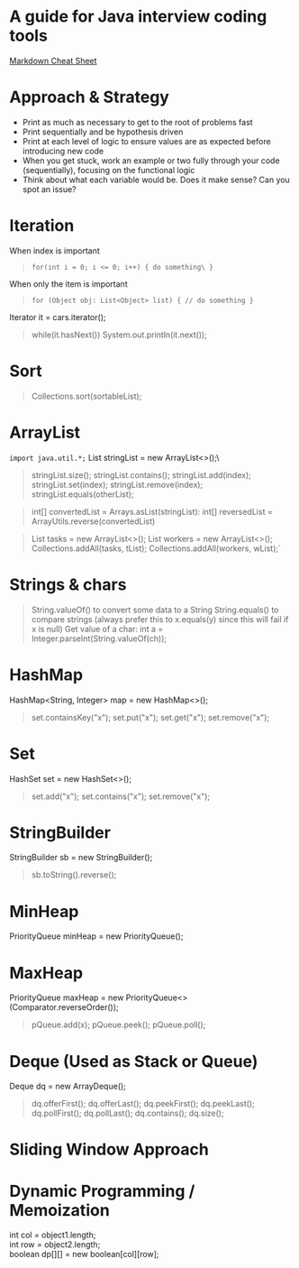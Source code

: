 
# **A guide for Java interview coding tools**

[Markdown Cheat Sheet](https://www.markdownguide.org/cheat-sheet/)

# Approach & Strategy
- Print as much as necessary to get to the root of problems fast
- Print sequentially and be hypothesis driven
- Print at each level of logic to ensure values are as expected before introducing new code
- When you get stuck, work an example or two fully through your code (sequentially), focusing on the functional logic
- Think about what each variable would be. Does it make sense? Can you spot an issue?


# Iteration
When index is important
> `for(int i = 0; i <= 0; i++) {
> do something\
> }`

When only the item is important
> `for (Object obj: List<Object> list) {
>    // do something
> }`

Iterator<String> it = cars.iterator();
> while(it.hasNext()) 
> System.out.println(it.next());

# Sort
> Collections.sort(sortableList);

# ArrayList
`import java.util.*;`
List<String> stringList = new ArrayList<>();\
> stringList.size();
> stringList.contains();
> stringList.add(index);\
> stringList.set(index);
> stringList.remove(index);
> stringList.equals(otherList);

> int[] convertedList = Arrays.asList(stringList):
> int[] reversedList = ArrayUtils.reverse(convertedList) 

> List<String> tasks = new ArrayList<>();
> List<String> workers = new ArrayList<>();
> Collections.addAll(tasks, tList);
> Collections.addAll(workers, wList);`

# Strings & chars
> String.valueOf() to convert some data to a String
> String.equals() to compare strings (always prefer this to x.equals(y) since this will fail if x is null)
> Get value of a char: int a = Integer.parseInt(String.valueOf(ch)); 



# HashMap
HashMap<String, Integer> map = new HashMap<>();
> set.containsKey("x");
> set.put("x");
> set.get("x");
> set.remove("x");

# Set
HashSet<String> set = new HashSet<>();
> set.add("x");
> set.contains("x");
> set.remove("x");

# StringBuilder
StringBuilder sb = new StringBuilder();
> sb.toString().reverse();

# MinHeap
PriorityQueue<Integer>  minHeap = new PriorityQueue<Integer>();

# MaxHeap
PriorityQueue<Integer> maxHeap = new PriorityQueue<>(Comparator.reverseOrder());
> pQueue.add(x);
> pQueue.peek();
> pQueue.poll();

# Deque (Used as Stack or Queue)
Deque<String> dq = new ArrayDeque<String>();
> dq.offerFirst();
> dq.offerLast();
> dq.peekFirst();
> dq.peekLast();
> dq.pollFirst();
> dq.pollLast();
> dq.contains();
> dq.size();

# Sliding Window Approach

# Dynamic Programming / Memoization
int col = object1.length;\
int row = object2.length;\
boolean dp[][] = new boolean[col][row];